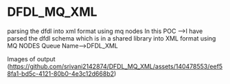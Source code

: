# DFDL_MQ_XML
parsing the dfdl into xml format using mq nodes
In this POC
-->I have parsed the dfdl schema which is in a shared library into XML format using MQ NODES
Queue Name-->DFDL_XML

Images of output
(https://github.com/srivani2142874/DFDL_MQ_XML/assets/140478553/eef58fa1-bd5c-4121-80b0-4e3c12d668b2)
